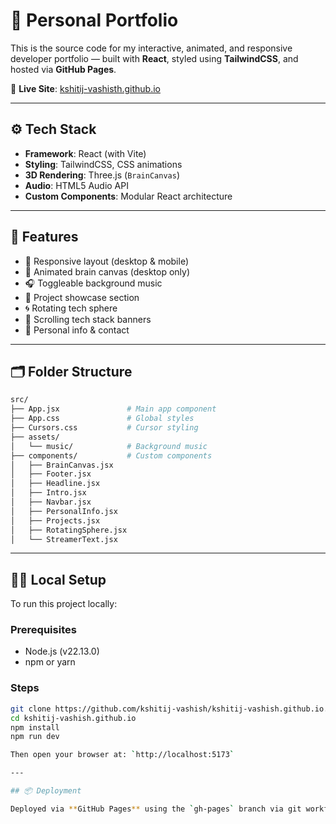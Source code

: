 # 🧠 Personal Portfolio

This is the source code for my interactive, animated, and responsive developer portfolio — built with **React**, styled using **TailwindCSS**, and hosted via **GitHub Pages**.

🔗 **Live Site**: [kshitij-vashisth.github.io](https://kshitij-vashisth.github.io)

---

## ⚙️ Tech Stack

- **Framework**: React (with Vite)
- **Styling**: TailwindCSS, CSS animations
- **3D Rendering**: Three.js (`BrainCanvas`)
- **Audio**: HTML5 Audio API
- **Custom Components**: Modular React architecture

---

## 🚀 Features

- 🎨 Responsive layout (desktop & mobile)
- 🧠 Animated brain canvas (desktop only)
- 🎧 Toggleable background music
- 💼 Project showcase section
- 🌀 Rotating tech sphere
- 🔁 Scrolling tech stack banners
- 📝 Personal info & contact

---

## 🗂️ Folder Structure

```bash
src/
├── App.jsx               # Main app component
├── App.css               # Global styles
├── Cursors.css           # Cursor styling
├── assets/
│   └── music/            # Background music
├── components/           # Custom components
│   ├── BrainCanvas.jsx
│   ├── Footer.jsx
│   ├── Headline.jsx
│   ├── Intro.jsx
│   ├── Navbar.jsx
│   ├── PersonalInfo.jsx
│   ├── Projects.jsx
│   ├── RotatingSphere.jsx
│   └── StreamerText.jsx
```

---

## 🧑‍💻 Local Setup

To run this project locally:

### Prerequisites

- Node.js (v22.13.0)
- npm or yarn

### Steps

```bash
git clone https://github.com/kshitij-vashish/kshitij-vashish.github.io.git
cd kshitij-vashish.github.io
npm install
npm run dev

Then open your browser at: `http://localhost:5173`

---

## 📦 Deployment

Deployed via **GitHub Pages** using the `gh-pages` branch via git workflows.